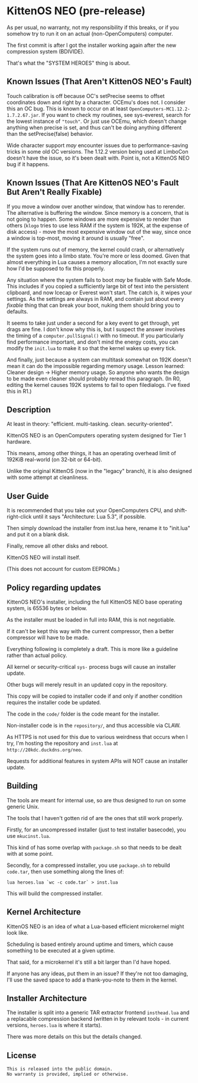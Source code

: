 # KittenOS NEO (pre-release)

As per usual, no warranty, not my responsibility if this breaks, or if you somehow try to run it on an actual (non-OpenComputers) computer.

The first commit is after I got the installer working again after the new compression system (BDIVIDE).

That's what the "SYSTEM HEROES" thing is about.

## Known Issues (That Aren't KittenOS NEO's Fault)

Touch calibration is off because OC's setPrecise seems to offset coordinates down and right by a character. OCEmu's does not. I consider this an OC bug. This is known to occur on at least `OpenComputers-MC1.12.2-1.7.2.67.jar`. If you want to check my routines, see sys-everest, search for the lowest instance of `"touch"`. Or just use OCEmu, which doesn't change anything when precise is set, and thus can't be doing anything different than the setPrecise(false) behavior.

Wide character support *may* encounter issues due to performance-saving tricks in some old OC versions. The 1.12.2 version being used at LimboCon doesn't have the issue, so it's been dealt with. Point is, not a KittenOS NEO bug if it happens.

## Known Issues (That Are KittenOS NEO's Fault But Aren't Really Fixable)

If you move a window over another window, that window has to rerender. The alternative is buffering the window. Since memory is a concern, that is not going to happen. Some windows are more expensive to render than others (`klogo` tries to use less RAM if the system is 192K, at the expense of disk access) - move the most expensive window out of the way, since once a window is top-most, moving it around is usually "free".

If the system runs out of memory, the kernel could crash, or alternatively the system goes into a limbo state. You're more or less doomed. Given that almost everything in Lua causes a memory allocation, I'm not exactly sure how I'd be supposed to fix this properly.

Any situation where the system fails to boot *may* be fixable with Safe Mode.
This includes if you copied a sufficiently large bit of text into the persistent clipboard, and now Icecap or Everest won't start.
The catch is, it wipes your settings. As the settings are always in RAM, and contain just about every *fixable* thing that can break your boot,
 nuking them should bring you to defaults.

It seems to take just under a second for a key event to get through, yet drags are fine.
I don't know why this is, but I suspect the answer involves the timing of a `computer.pullSignal()` with no timeout.
If you particularly find performance important, and don't mind the energy costs, you can modify the `init.lua` to make it so that the kernel wakes up every tick.

And finally, just because a system can multitask somewhat on 192K doesn't mean it can do the impossible regarding memory usage.
Lesson learned: Cleaner design -> Higher memory usage.
So anyone who wants the design to be made even cleaner should probably reread this paragraph.
(In R0, editing the kernel causes 192K systems to fail to open filedialogs. I've fixed this in R1.)

## Description

At least in theory: "efficient. multi-tasking. clean. security-oriented".

KittenOS NEO is an OpenComputers operating system designed for Tier 1 hardware.

This means, among other things, it has an operating overhead limit of 192KiB real-world (on 32-bit or 64-bit).

Unlike the original KittenOS (now in the "legacy" branch), it is also designed with some attempt at cleanliness.

## User Guide

It is recommended that you take out your OpenComputers CPU, and shift-right-click until it says "Architecture: Lua 5.3", if possible.

Then simply download the installer from inst.lua here, rename it to "init.lua" and put it on a blank disk.

Finally, remove all other disks and reboot.

KittenOS NEO will install itself.

(This does not account for custom EEPROMs.)

## Policy regarding updates

KittenOS NEO's installer, including the full KittenOS NEO base operating system, is 65536 bytes or below.

As the installer must be loaded in full into RAM, this is not negotiable.

If it can't be kept this way with the current compressor, then a better compressor will have to be made.

Everything following is completely a draft. This is more like a guideline rather than actual policy.

All kernel or security-critical `sys-` process bugs will cause an installer update.

Other bugs will merely result in an updated copy in the repository.

This copy will be copied to installer code if and only if another condition requires the installer code be updated.

The code in the `code/` folder is the code meant for the installer.

Non-installer code is in the `repository/`, and thus accessible via CLAW.

As HTTPS is not used for this due to various weirdness that occurs when I try, I'm hosting the repository and `inst.lua` at `http://20kdc.duckdns.org/neo`.

Requests for additional features in system APIs will NOT cause an installer update.

## Building

The tools are meant for internal use, so are thus designed to run on some generic Unix.

The tools that I haven't gotten rid of are the ones that still work properly.

Firstly, for an uncompressed installer (just to test installer basecode), you use `mkucinst.lua`.

This kind of has some overlap with `package.sh` so that needs to be dealt with at some point.

Secondly, for a compressed installer, you use `package.sh` to rebuild `code.tar`, then use something along the lines of:

    lua heroes.lua `wc -c code.tar` > inst.lua

This will build the compressed installer.

## Kernel Architecture

KittenOS NEO is an idea of what a Lua-based efficient microkernel might look like.

Scheduling is based entirely around uptime and timers,
 which cause something to be executed at a given uptime.

That said, for a microkernel it's still a bit larger than I'd have hoped.

If anyone has any ideas, put them in an issue? If they're not too damaging, I'll use the saved space to add a thank-you-note to them in the kernel.

## Installer Architecture

The installer is split into a generic TAR extractor frontend `insthead.lua` and a replacable compression backend (written in by relevant tools - in current versions, `heroes.lua` is where it starts).

There was more details on this but the details changed.

## License

    This is released into the public domain.
    No warranty is provided, implied or otherwise.

